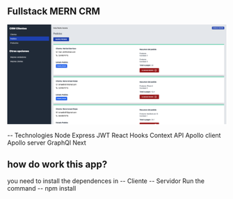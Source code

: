 ## Fullstack MERN CRM

![Captura de la app](./.readme-static/crm.png)

-- Technologies
Node
Express
JWT
React Hooks
Context API
Apollo client
Apollo server
GraphQl
Next

## how do work this app?

you need to install the dependences in
-- Cliente
-- Servidor
Run the command
-- npm install
